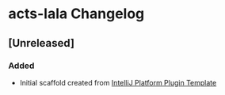 <!-- Keep a Changelog guide -> https://keepachangelog.com -->

# acts-lala Changelog

## [Unreleased]
### Added
- Initial scaffold created from [IntelliJ Platform Plugin Template](https://github.com/JetBrains/intellij-platform-plugin-template)
